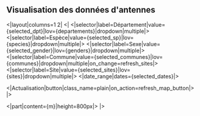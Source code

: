 ## Visualisation des données d'antennes

<|layout|columns=1 2|
<|
<|selector|label=Département|value={selected_dpt}|lov={departements}|dropdown|multiple|>
<|selector|label=Espèce|value={selected_sp}|lov={species}|dropdown|multiple|>
<|selector|label=Sexe|value={selected_gender}|lov={genders}|dropdown|multiple|>
<|selector|label=Commune|value={selected_communes}|lov={communes}|dropdown|multiple|on_change=refresh_sites|>
<|selector|label=Site|value={selected_sites}|lov={sites}|dropdown|multiple|>
<|date_range|dates={selected_dates}|>

<|Actualisation|button|class_name=plain|on_action=refresh_map_button|>
|>

<|part|content={m}|height=800px|>
|>
